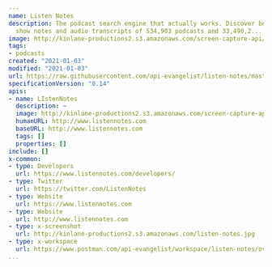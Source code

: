 ```yaml
---
name: Listen Notes
description: The podcast search engine that actually works. Discover best podcasts.Search
  show notes and audio transcripts of 534,903 podcasts and 33,490,2...
image: http://kinlane-productions2.s3.amazonaws.com/screen-capture-api/28948-www-listennotes-com.jpg
tags:
- podcasts
created: "2021-01-03"
modified: "2021-01-03"
url: https://raw.githubusercontent.com/api-evangelist/listen-notes/master/apis.json
specificationVersion: "0.14"
apis:
- name: LIstenNotes
  description: ~
  image: http://kinlane-productions2.s3.amazonaws.com/screen-capture-api/28948-www-listennotes-com.jpg
  humanURL: http://www.listennotes.com
  baseURL: http://www.listennotes.com
  tags: []
  properties: []
include: []
x-common:
- type: Developers
  url: https://www.listennotes.com/developers/
- type: Twitter
  url: https://twitter.com/ListenNotes
- type: Website
  url: https://www.listennotes.com
- type: Website
  url: http://www.listennotes.com
- type: x-screenshot
  url: http://kinlane-productions2.s3.amazonaws.com/listen-notes.jpg
- type: x-workspace
  url: https://www.postman.com/api-evangelist/workspace/listen-notes/overview
...
```

